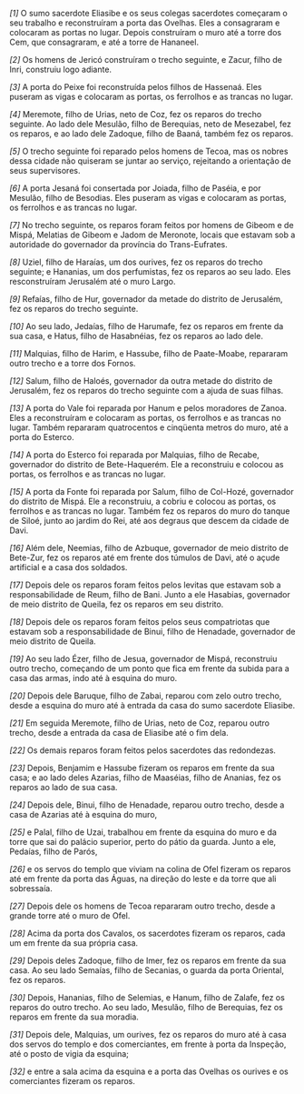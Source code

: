 *[1]* O sumo sacerdote Eliasibe e os seus colegas sacerdotes começaram o seu trabalho e reconstruíram a porta das Ovelhas. Eles a consagraram e colocaram as portas no lugar. Depois construíram o muro até a torre dos Cem, que consagraram, e até a torre de Hananeel.

*[2]* Os homens de Jericó construíram o trecho seguinte, e Zacur, filho de Inri, construiu logo adiante.

*[3]* A porta do Peixe foi reconstruída pelos filhos de Hassenaá. Eles puseram as vigas e colocaram as portas, os ferrolhos e as trancas no lugar.

*[4]* Meremote, filho de Urias, neto de Coz, fez os reparos do trecho seguinte. Ao lado dele Mesulão, filho de Berequias, neto de Mesezabel, fez os reparos, e ao lado dele Zadoque, filho de Baaná, também fez os reparos.

*[5]* O trecho seguinte foi reparado pelos homens de Tecoa, mas os nobres dessa cidade não quiseram se juntar ao serviço, rejeitando a orientação de seus supervisores.

*[6]* A porta Jesaná foi consertada por Joiada, filho de Paséia, e por Mesulão, filho de Besodias. Eles puseram as vigas e colocaram as portas, os ferrolhos e as trancas no lugar.

*[7]* No trecho seguinte, os reparos foram feitos por homens de Gibeom e de Mispá, Melatias de Gibeom e Jadom de Meronote, locais que estavam sob a autoridade do governador da província do Trans-Eufrates.

*[8]* Uziel, filho de Haraías, um dos ourives, fez os reparos do trecho seguinte; e Hananias, um dos perfumistas, fez os reparos ao seu lado. Eles resconstruíram Jerusalém até o muro Largo.

*[9]* Refaías, filho de Hur, governador da metade do distrito de Jerusalém, fez os reparos do trecho seguinte.

*[10]* Ao seu lado, Jedaías, filho de Harumafe, fez os reparos em frente da sua casa, e Hatus, filho de Hasabnéias, fez os reparos ao lado dele.

*[11]* Malquias, filho de Harim, e Hassube, filho de Paate-Moabe, repararam outro trecho e a torre dos Fornos.

*[12]* Salum, filho de Haloés, governador da outra metade do distrito de Jerusalém, fez os reparos do trecho seguinte com a ajuda de suas filhas.

*[13]* A porta do Vale foi reparada por Hanum e pelos moradores de Zanoa. Eles a reconstruíram e colocaram as portas, os ferrolhos e as trancas no lugar. Também repararam quatrocentos e cinqüenta metros do muro, até a porta do Esterco.

*[14]* A porta do Esterco foi reparada por Malquias, filho de Recabe, governador do distrito de Bete-Haquerém. Ele a reconstruiu e colocou as portas, os ferrolhos e as trancas no lugar.

*[15]* A porta da Fonte foi reparada por Salum, filho de Col-Hozé, governador do distrito de Mispá. Ele a reconstruiu, a cobriu e colocou as portas, os ferrolhos e as trancas no lugar. Também fez os reparos do muro do tanque de Siloé, junto ao jardim do Rei, até aos degraus que descem da cidade de Davi.

*[16]* Além dele, Neemias, filho de Azbuque, governador de meio distrito de Bete-Zur, fez os reparos até em frente dos túmulos de Davi, até o açude artificial e a casa dos soldados.

*[17]* Depois dele os reparos foram feitos pelos levitas que estavam sob a responsabilidade de Reum, filho de Bani. Junto a ele Hasabias, governador de meio distrito de Queila, fez os reparos em seu distrito.

*[18]* Depois dele os reparos foram feitos pelos seus compatriotas que estavam sob a responsabilidade de Binui, filho de Henadade, governador de meio distrito de Queila.

*[19]* Ao seu lado Ézer, filho de Jesua, governador de Mispá, reconstruiu outro trecho, começando de um ponto que fica em frente da subida para a casa das armas, indo até à esquina do muro.

*[20]* Depois dele Baruque, filho de Zabai, reparou com zelo outro trecho, desde a esquina do muro até à entrada da casa do sumo sacerdote Eliasibe.

*[21]* Em seguida Meremote, filho de Urias, neto de Coz, reparou outro trecho, desde a entrada da casa de Eliasibe até o fim dela.

*[22]* Os demais reparos foram feitos pelos sacerdotes das redondezas.

*[23]* Depois, Benjamim e Hassube fizeram os reparos em frente da sua casa; e ao lado deles Azarias, filho de Maaséias, filho de Ananias, fez os reparos ao lado de sua casa.

*[24]* Depois dele, Binui, filho de Henadade, reparou outro trecho, desde a casa de Azarias até à esquina do muro,

*[25]* e Palal, filho de Uzai, trabalhou em frente da esquina do muro e da torre que sai do palácio superior, perto do pátio da guarda. Junto a ele, Pedaías, filho de Parós,

*[26]* e os servos do templo que viviam na colina de Ofel fizeram os reparos até em frente da porta das Águas, na direção do leste e da torre que ali sobressaía.

*[27]* Depois dele os homens de Tecoa repararam outro trecho, desde a grande torre até o muro de Ofel.

*[28]* Acima da porta dos Cavalos, os sacerdotes fizeram os reparos, cada um em frente da sua própria casa.

*[29]* Depois deles Zadoque, filho de Imer, fez os reparos em frente da sua casa. Ao seu lado Semaías, filho de Secanias, o guarda da porta Oriental, fez os reparos.

*[30]* Depois, Hananias, filho de Selemias, e Hanum, filho de Zalafe, fez os reparos do outro trecho. Ao seu lado, Mesulão, filho de Berequias, fez os reparos em frente da sua moradia.

*[31]* Depois dele, Malquias, um ourives, fez os reparos do muro até à casa dos servos do templo e dos comerciantes, em frente à porta da Inspeção, até o posto de vigia da esquina;

*[32]* e entre a sala acima da esquina e a porta das Ovelhas os ourives e os comerciantes fizeram os reparos.

